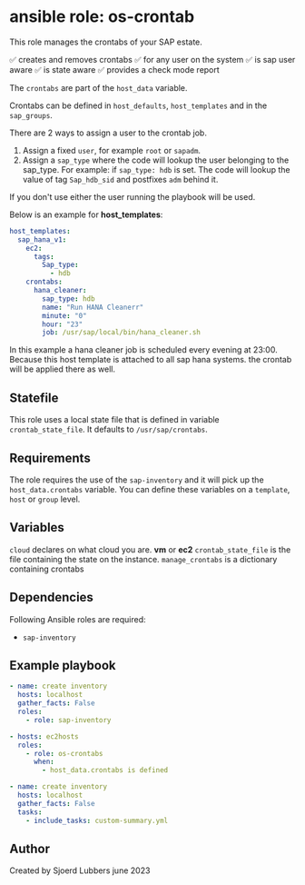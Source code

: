 ansible role: os-crontab
========================

This role manages the crontabs of your SAP estate.

✅ creates and removes crontabs
✅ for any user on the system
✅ is sap user aware
✅ is state aware
✅ provides a check mode report

The `crontabs` are part of the `host_data` variable.

Crontabs can be defined in `host_defaults`, `host_templates` and in the `sap_groups`.

There are 2 ways to assign a user to the crontab job.

1. Assign a fixed `user`, for example `root` or `sapadm`.
2. Assign a `sap_type` where the code will lookup the user belonging to the sap_type. For example: if `sap_type: hdb` is set. The code will lookup the value of tag `Sap_hdb_sid` and postfixes `adm` behind it.

If you don't use either the user running the playbook will be used.

Below is an example for **host_templates**:

```yaml
host_templates:
  sap_hana_v1:
    ec2:
      tags:
        Sap_type:
          - hdb
    crontabs:
      hana_cleaner:
        sap_type: hdb
        name: "Run HANA Cleanerr"
        minute: "0"
        hour: "23"
        job: /usr/sap/local/bin/hana_cleaner.sh
```

In this example a hana cleaner job is scheduled every evening at 23:00. Because this host template is attached to all sap hana systems. the crontab will be applied there as well.

Statefile
---------

This role uses a local state file that is defined in variable `crontab_state_file`. It defaults to `/usr/sap/crontabs`.

Requirements
------------

The role requires the use of the `sap-inventory` and it will pick up the `host_data.crontabs` variable. You can define these variables on a `template`, `host` or `group` level.

Variables
---------

`cloud` declares on what cloud you are. **vm** or **ec2**
`crontab_state_file` is the file containing the state on the instance.
`manage_crontabs` is a dictionary containing crontabs

Dependencies
------------

Following Ansible roles are required:

- `sap-inventory`

Example playbook
----------------

```yaml
- name: create inventory
  hosts: localhost
  gather_facts: False
  roles:
    - role: sap-inventory

- hosts: ec2hosts
  roles:
    - role: os-crontabs
      when: 
        - host_data.crontabs is defined

- name: create inventory
  hosts: localhost
  gather_facts: False
  tasks:
    - include_tasks: custom-summary.yml

```

Author
------

Created by Sjoerd Lubbers june 2023
